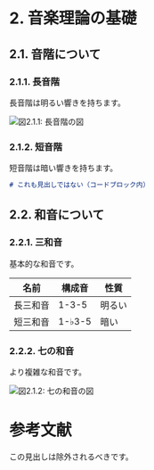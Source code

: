 # 2. 音楽理論の基礎

## 2.1. 音階について

### 2.1.1. 長音階
長音階は明るい響きを持ちます。

![図2.1.1: 長音階の図](major_scale.png)

### 2.1.2. 短音階
短音階は暗い響きを持ちます。

```markdown
# これも見出しではない（コードブロック内）
```

## 2.2. 和音について

### 2.2.1. 三和音
基本的な和音です。

<!-- 表2.1.1: 三和音の種類 -->
| 名前 | 構成音 | 性質 |
|------|--------|------|
| 長三和音 | 1-3-5 | 明るい |
| 短三和音 | 1-♭3-5 | 暗い |

### 2.2.2. 七の和音
より複雑な和音です。

![図2.1.2: 七の和音の図](seventh_chord.png)

# 参考文献

この見出しは除外されるべきです。